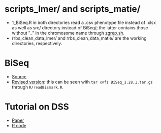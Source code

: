 # scripts_lmer/ and scripts_matie/

* 1_BiSeq.R in both directories read a .csv phenotype file instead of .xlsx as well as src/ directory instead of BiSeq/; the latter contains those without "_" in the chromosome name through [zgrep.sh](zgrep.sh).
* rrbs_clean_data_lmer/ and rrbs_clean_data_matie/ are the working directories, respectively.

# BiSeq

* [Source](https://www.bioconductor.org/packages/release/bioc/src/contrib/BiSeq_1.28.0.tar.gz)
* [Revised version](BiSeq_1.28.1.tar.gz): this can be seen with `tar xvfz BiSeq_1.28.1.tar.gz` through `R/readBismark.R`.

# Tutorial on DSS

* [Paper](https://doi.org/10.1007/s40484-019-0183-8)
* [R code](https://static-content.springer.com/esm/art%3A10.1007%2Fs40484-019-0183-8/MediaObjects/40484_2019_183_MOESM2_ESM.zip)
